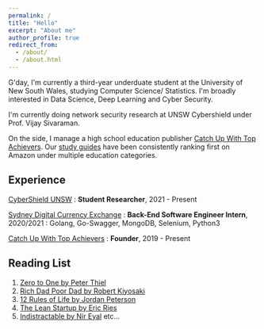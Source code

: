```yaml
---
permalink: /
title: "Hello"
excerpt: "About me"
author_profile: true
redirect_from: 
  - /about/
  - /about.html
---
```


G'day, I'm currently a third-year underduate student at the University of New South Wales, studying Computer Science/
Statistics. I'm broadly interested in Data Science, Deep Learning and Cyber Security. 

I'm currently doing network security research at UNSW Cybershield under Prof. Vijay Sivaraman.

On the side, I manage a high school education publisher [Catch Up With Top Achievers](http://Top-Achievers.com.au "Catch Up With Top Achievers"). Our [study guides](https://www.amazon.com.au/s?k=Tree+Niu+Bee+Pty.Ltd&i=digital-text&dc&ref=a9_asc_1 "Study guides") have been consistently ranking first on Amazon under multiple education categories. 

## Experience

[CyberShield UNSW](#)
: **Student Researcher**, 2021 - Present

[Sydney Digital Currency Exchange](https://exchange.sdce.com.au/ "SDCE")
: **Back-End Software Engineer Intern**, 2020/2021
: Golang, Go-Swagger, MongoDB, Selenium, Python3

[Catch Up With Top Achievers](https://Top-Achievers.com.au/ "Catch Up With Top Achievers")
: **Founder**, 2019 - Present

## Reading List
1. [Zero to One by Peter Thiel](https://www.penguin.com.au/books/zero-to-one-9780753555200)
2. [Rich Dad Poor Dad by Robert Kiyosaki](https://www.richdad.com/) 
3. [12 Rules of Life by Jordan Peterson](https://www.jordanbpeterson.com/12-rules-for-life/)
4. [The Lean Startup by Eric Ries](http://theleanstartup.com/)
5. [Indistractable by Nir Eyal](https://www.nirandfar.com/indistractable/)
etc...


